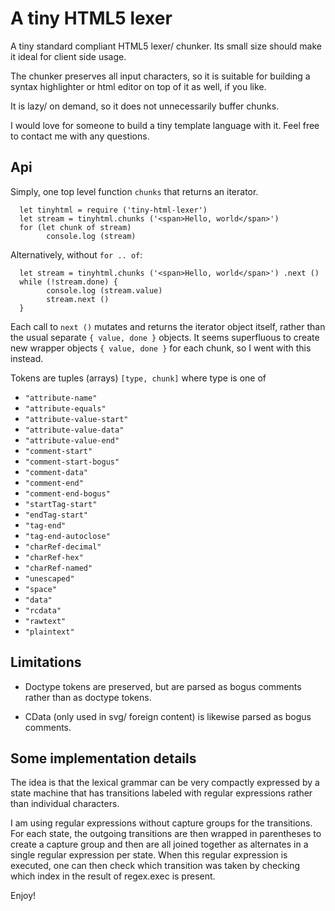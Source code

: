 A tiny HTML5 lexer 
==================

A tiny standard compliant HTML5 lexer/ chunker. 
Its small size should make it ideal for client side usage. 

The chunker preserves all input characters, so it is suitable for building 
a syntax highlighter or html editor on top of it as well, if you like. 

It is lazy/ on demand, so it does not unnecessarily buffer chunks. 

I would love for someone to build a tiny template language with it. 
Feel free to contact me with any questions. 


Api
---

Simply, one top level function `chunks` that returns an iterator.

	  let tinyhtml = require ('tiny-html-lexer')
	  let stream = tinyhtml.chunks ('<span>Hello, world</span>')
	  for (let chunk of stream)
		    console.log (stream)

Alternatively, without `for .. of`:

	  let stream = tinyhtml.chunks ('<span>Hello, world</span>') .next ()
	  while (!stream.done) {
		    console.log (stream.value)
		    stream.next ()
	  }

Each call to `next ()` mutates and returns the iterator object itself, 
rather than the usual separate `{ value, done }` objects. It seems superfluous 
to create new wrapper objects `{ value, done }` for each chunk, so I went with
this instead. 

Tokens are tuples (arrays) `[type, chunk]` where type is one of

- `"attribute-name"`
- `"attribute-equals"`
- `"attribute-value-start"`
- `"attribute-value-data"`
- `"attribute-value-end"`
- `"comment-start"`
- `"comment-start-bogus"`
- `"comment-data"`
- `"comment-end"`
- `"comment-end-bogus"`
- `"startTag-start"`
- `"endTag-start"`
- `"tag-end"`
- `"tag-end-autoclose"`
- `"charRef-decimal"`
- `"charRef-hex"`
- `"charRef-named"`
- `"unescaped"`
- `"space"`
- `"data"`
- `"rcdata"`
- `"rawtext"`
- `"plaintext"`


Limitations
-----------

- Doctype tokens are preserved, but are parsed as bogus comments
rather than as doctype tokens. 

- CData (only used in svg/ foreign content) is likewise parsed as 
bogus comments. 
 

Some implementation details
---------------------------

The idea is that the lexical grammar can be very compactly expressed by
a state machine that has transitions labeled with regular expressions
rather than individual characters. 

I am using regular expressions without capture groups for the transitions. 
For each state, the outgoing transitions are then wrapped in parentheses to 
create a capture group and then are all joined together as alternates in
a single regular expression per state. When this regular expression is 
executed, one can then check which transition was taken by checking which
index in the result of regex.exec is present. 


Enjoy!
